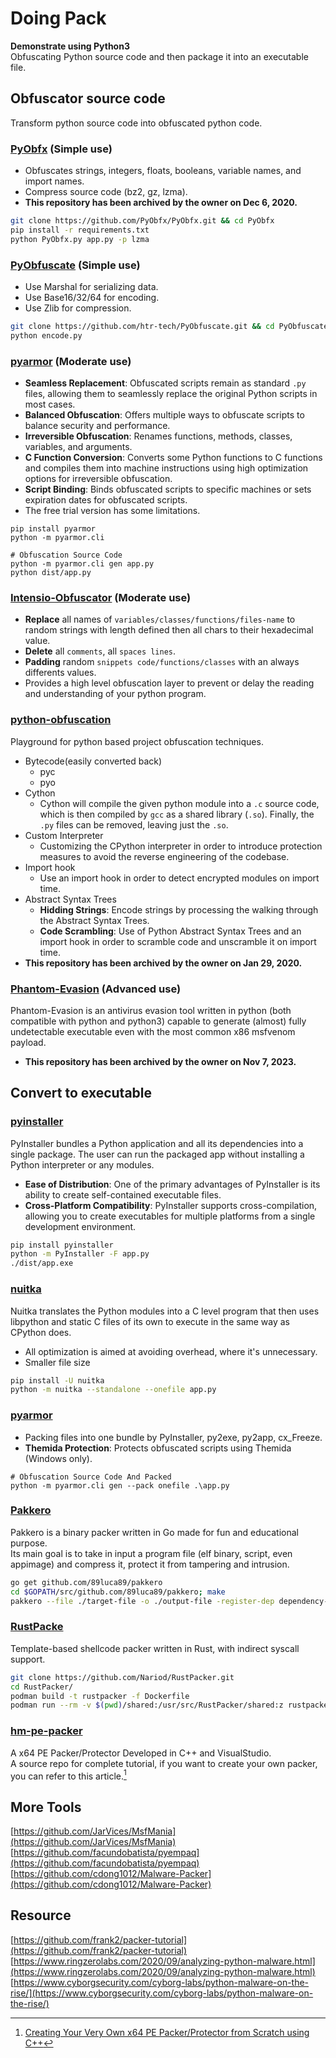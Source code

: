 # Doing Pack

**Demonstrate using Python3**  
Obfuscating Python source code and then package it into an executable file.

## Obfuscator source code

Transform python source code into obfuscated python code.

### [PyObfx](https://github.com/PyObfx/PyObfx) (Simple use)

- Obfuscates strings, integers, floats, booleans, variable names, and import names.
- Compress source code (bz2, gz, lzma).
- **This repository has been archived by the owner on Dec 6, 2020.**

```bash
git clone https://github.com/PyObfx/PyObfx.git && cd PyObfx
pip install -r requirements.txt
python PyObfx.py app.py -p lzma
```

### [PyObfuscate](https://github.com/htr-tech/PyObfuscate) (Simple use)

- Use Marshal for serializing data.
- Use Base16/32/64 for encoding.
- Use Zlib for compression.

```bash
git clone https://github.com/htr-tech/PyObfuscate.git && cd PyObfuscate
python encode.py
```

### [pyarmor](https://github.com/dashingsoft/pyarmor) (Moderate use)

- **Seamless Replacement**: Obfuscated scripts remain as standard `.py` files, allowing them to seamlessly replace the original Python scripts in most cases.
- **Balanced Obfuscation**: Offers multiple ways to obfuscate scripts to balance security and performance.
- **Irreversible Obfuscation**: Renames functions, methods, classes, variables, and arguments.
- **C Function Conversion**: Converts some Python functions to C functions and compiles them into machine instructions using high optimization options for irreversible obfuscation.
- **Script Binding**: Binds obfuscated scripts to specific machines or sets expiration dates for obfuscated scripts.
- The free trial version has some limitations.

```
pip install pyarmor
python -m pyarmor.cli

# Obfuscation Source Code
python -m pyarmor.cli gen app.py
python dist/app.py
```

### [Intensio-Obfuscator](https://github.com/Hnfull/Intensio-Obfuscator) (Moderate use)

- **Replace** all names of `variables/classes/functions/files-name` to random strings with length defined then all chars to their hexadecimal value.
- **Delete** all `comments`, all `spaces lines`.
- **Padding** random `snippets code/functions/classes` with an always differents values.
- Provides a high level obfuscation layer to prevent or delay the reading and understanding of your python program.

### [python-obfuscation](https://github.com/FormulaMonks/python-obfuscation)

Playground for python based project obfuscation techniques.

- Bytecode(easily converted back)
  - pyc
  - pyo
- Cython
  - Cython will compile the given python module into a `.c` source code, which is then compiled by `gcc` as a shared library (`.so`). Finally, the `.py` files can be removed, leaving just the `.so`.
- Custom Interpreter
  - Customizing the CPython interpreter in order to introduce protection measures to avoid the reverse engineering of the codebase.
- Import hook
  - Use an import hook in order to detect encrypted modules on import time.
- Abstract Syntax Trees
  - **Hidding Strings**: Encode strings by processing the walking through the Abstract Syntax Trees.
  - **Code Scrambling**: Use of Python Abstract Syntax Trees and an import hook in order to scramble code and unscramble it on import time.
- **This repository has been archived by the owner on Jan 29, 2020.**

### [Phantom-Evasion](https://github.com/oddcod3/Phantom-Evasion) (Advanced use)

Phantom-Evasion is an antivirus evasion tool written in python (both compatible with python and python3) capable to generate (almost) fully undetectable executable even with the most common x86 msfvenom payload.

- **This repository has been archived by the owner on Nov 7, 2023.**

## Convert to executable

### [pyinstaller](https://pyinstaller.org/en/stable/)

PyInstaller bundles a Python application and all its dependencies into a single package. The user can run the packaged app without installing a Python interpreter or any modules.

- **Ease of Distribution**: One of the primary advantages of PyInstaller is its ability to create self-contained executable files.
- **Cross-Platform Compatibility**: PyInstaller supports cross-compilation, allowing you to create executables for multiple platforms from a single development environment.

```bash
pip install pyinstaller
python -m PyInstaller -F app.py
./dist/app.exe
```

### [nuitka](https://nuitka.net/)

Nuitka translates the Python modules into a C level program that then uses libpython and static C files of its own to execute in the same way as CPython does.

- All optimization is aimed at avoiding overhead, where it's unnecessary.
- Smaller file size

```bash
pip install -U nuitka
python -m nuitka --standalone --onefile app.py
```

### [pyarmor](https://github.com/dashingsoft/pyarmor)

- Packing files into one bundle by PyInstaller, py2exe, py2app, cx_Freeze.
- **Themida Protection**: Protects obfuscated scripts using Themida (Windows only).

```
# Obfuscation Source Code And Packed
python -m pyarmor.cli gen --pack onefile .\app.py
```

### [Pakkero](https://github.com/89luca89/pakkero)

Pakkero is a binary packer written in Go made for fun and educational purpose.  
Its main goal is to take in input a program file (elf binary, script, even appimage) and compress it, protect it from tampering and intrusion.

```bash
go get github.com/89luca89/pakkero
cd $GOPATH/src/github.com/89luca89/pakkero; make
pakkero --file ./target-file -o ./output-file -register-dep dependency-file -c
```

### [RustPacke](https://github.com/Nariod/RustPacker)

Template-based shellcode packer written in Rust, with indirect syscall support.

```bash
git clone https://github.com/Nariod/RustPacker.git
cd RustPacker/
podman build -t rustpacker -f Dockerfile
podman run --rm -v $(pwd)/shared:/usr/src/RustPacker/shared:z rustpacker RustPacker -f shared/calc.raw -i syscrt -e aes -b exe -t smartscreen.exe
```

### [hm-pe-packer](https://github.com/TheAenema/hm-pe-packer)

A x64 PE Packer/Protector Developed in C++ and VisualStudio.  
A source repo for complete tutorial, if you want to create your own packer, you can refer to this article.[^Tutorial]

## More Tools

[https://github.com/JarVices/MsfMania](https://github.com/JarVices/MsfMania)  
[https://github.com/facundobatista/pyempaq](https://github.com/facundobatista/pyempaq)  
[https://github.com/cdong1012/Malware-Packer](https://github.com/cdong1012/Malware-Packer)

## Resource

[https://github.com/frank2/packer-tutorial](https://github.com/frank2/packer-tutorial)  
[https://www.ringzerolabs.com/2020/09/analyzing-python-malware.html](https://www.ringzerolabs.com/2020/09/analyzing-python-malware.html)  
[https://www.cyborgsecurity.com/cyborg-labs/python-malware-on-the-rise/](https://www.cyborgsecurity.com/cyborg-labs/python-malware-on-the-rise/)

[^Tutorial]: [Creating Your Very Own x64 PE Packer/Protector from Scratch using C++](https://www.codeproject.com/Articles/5317556/Creating-Your-Very-Own-x64-PE-Packer-Protector-fro)
